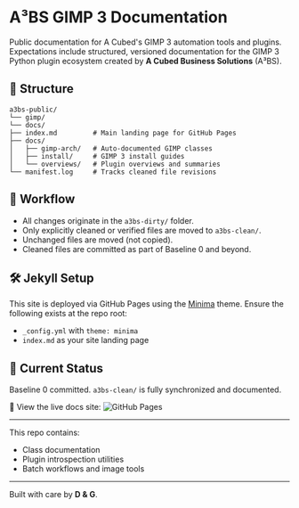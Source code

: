 # A³BS GIMP 3 Documentation

Public documentation for A Cubed's GIMP 3 automation tools and plugins. Expectations include structured, versioned documentation for the GIMP 3 Python plugin ecosystem created by **A Cubed Business Solutions** (A³BS).

## 📂 Structure

```plaintext
a3bs-public/
└── gimp/
└── docs/
├── index.md         # Main landing page for GitHub Pages
├── docs/
│   ├── gimp-arch/   # Auto-documented GIMP classes
│   ├── install/     # GIMP 3 install guides
│   └── overviews/   # Plugin overviews and summaries
└── manifest.log     # Tracks cleaned file revisions
```

## 🔄 Workflow

- All changes originate in the `a3bs-dirty/` folder.
- Only explicitly cleaned or verified files are moved to `a3bs-clean/`.
- Unchanged files are moved (not copied).
- Cleaned files are committed as part of Baseline 0 and beyond.

## 🛠️ Jekyll Setup

This site is deployed via GitHub Pages using the [Minima](https://github.com/jekyll/minima) theme.
Ensure the following exists at the repo root:

- `_config.yml` with `theme: minima`
- `index.md` as your site landing page

## 🧼 Current Status

Baseline 0 committed. `a3bs-clean/` is fully synchronized and documented.


📄 View the live docs site: ![GitHub Pages](https://img.shields.io/github/deployments/aaabscom/a3bs-gimp-docs/github-pages?label=docs&logo=github)

---

This repo contains:

- Class documentation
- Plugin introspection utilities
- Batch workflows and image tools

---

Built with care by **D & G**.
